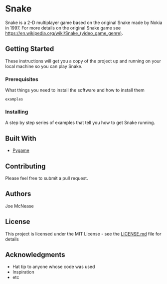# Snake

Snake is a 2-D multiplayer game based on the original Snake made by Nokia in 1997. For more details on the original Snake game see https://en.wikipedia.org/wiki/Snake_(video_game_genre).

## Getting Started

These instructions will get you a copy of the project up and running on your local machine so you can play Snake.

### Prerequisites

What things you need to install the software and how to install them

```
examples
```

### Installing

A step by step series of examples that tell you how to get Snake running.


## Built With

* [Pygame](https://www.pygame.org/docs/)

## Contributing

Please feel free to submit a pull request.

## Authors

Joe McNease

## License

This project is licensed under the MIT License - see the [LICENSE.md](LICENSE.md) file for details

## Acknowledgments

* Hat tip to anyone whose code was used
* Inspiration
* etc

